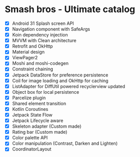 # Smash bros - Ultimate catalog
- [x] Android 31 Splash screen API
- [x] Navigation component with SafeArgs
- [x] Koin dependency injection
- [x] MVVM with Clean architecture
- [x] Retrofit and OkHttp
- [x] Material design
- [x] ViewPager2
- [x] Moshi and moshi-codegen
- [x] Constraint chaining
- [x] Jetpack DataStore for preference persistence
- [x] Coil for image loading and OkHttp for caching
- [x] ListAdapter for DiffUtil powered recyclerview updated
- [x] Object box for local persistence
- [x] Parcelize plugin
- [x] Shared element transition
- [x] Kotlin Coroutines
- [x] Jetpack State Flow
- [x] Jetpack Lifecycle aware
- [x] Skeleton adapter (Custom made)
- [x] Rating bar (Custom made)
- [x] Color palette API
- [x] Color manipulation (Contrast, Darken and Lighten)
- [x] CoordinatorLayout